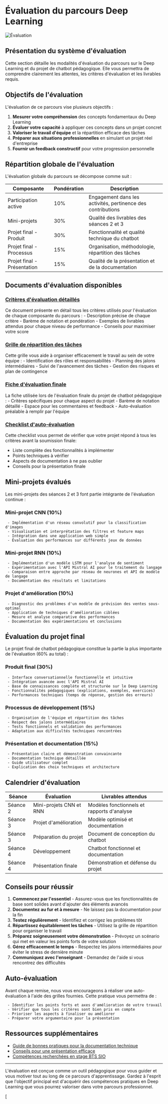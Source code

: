 # Évaluation du parcours Deep Learning

![Évaluation](https://images.unsplash.com/photo-1516321318423-f06f85e504b3?auto=format&fit=crop&q=80&w=1000&h=300)

## Présentation du système d'évaluation

Cette section détaille les modalités d'évaluation du parcours sur le Deep Learning et du projet de chatbot pédagogique. Elle vous permettra de comprendre clairement les attentes, les critères d'évaluation et les livrables requis.

## Objectifs de l'évaluation

L'évaluation de ce parcours vise plusieurs objectifs :

1. **Mesurer votre compréhension** des concepts fondamentaux du Deep Learning
2. **Évaluer votre capacité** à appliquer ces concepts dans un projet concret
3. **Valoriser le travail d'équipe** et la répartition efficace des tâches
4. **Préparer aux situations professionnelles** en simulant un projet réel d'entreprise
5. **Fournir un feedback constructif** pour votre progression personnelle

## Répartition globale de l'évaluation

L'évaluation globale du parcours se décompose comme suit :

| Composante | Pondération | Description |
|------------|-------------|-------------|
| Participation active | 10% | Engagement dans les activités, pertinence des contributions |
| Mini-projets | 30% | Qualité des livrables des séances 2 et 3 |
| Projet final - Produit | 30% | Fonctionnalité et qualité technique du chatbot |
| Projet final - Processus | 15% | Organisation, méthodologie, répartition des tâches |
| Projet final - Présentation | 15% | Qualité de la présentation et de la documentation |

## Documents d'évaluation disponibles

### [Critères d'évaluation détaillés](criteres-evaluation.md)

Ce document présente en détail tous les critères utilisés pour l'évaluation de chaque composante du parcours :
     - Description précise de chaque critère
     - Barème de notation et pondération
     - Exemples de livrables attendus pour chaque niveau de performance
     - Conseils pour maximiser votre score

### [Grille de répartition des tâches](grille-repartition-taches.md)

Cette grille vous aide à organiser efficacement le travail au sein de votre équipe :
     - Identification des rôles et responsabilités
     - Planning des jalons intermédiaires
     - Suivi de l'avancement des tâches
     - Gestion des risques et plan de contingence

### [Fiche d'évaluation finale](criteres-evaluation-seance4.md)

La fiche utilisée lors de l'évaluation finale du projet de chatbot pédagogique :
     - Critères spécifiques pour chaque aspect du projet
     - Barème de notation détaillé
     - Espace pour les commentaires et feedback
     - Auto-évaluation préalable à remplir par l'équipe

### [Checklist d'auto-évaluation](checklist-auto-evaluation.md)

Cette checklist vous permet de vérifier que votre projet répond à tous les critères avant la soumission finale:
- Liste complète des fonctionnalités à implémenter
- Points techniques à vérifier
- Aspects de documentation à ne pas oublier
- Conseils pour la présentation finale
  
## Mini-projets évalués

Les mini-projets des séances 2 et 3 font partie intégrante de l'évaluation continue :

### Mini-projet CNN (10%)
     - Implémentation d'un réseau convolutif pour la classification d'images
     - Visualisation et interprétation des filtres et feature maps
     - Intégration dans une application web simple
     - Évaluation des performances sur différents jeux de données

### Mini-projet RNN (10%)
     - Implémentation d'un modèle LSTM pour l'analyse de sentiment
     - Expérimentation avec l'API Mistral AI pour le traitement du langage
     - Comparaison entre approche par réseau de neurones et API de modèle de langage
     - Documentation des résultats et limitations

### Projet d'amélioration (10%)
     - Diagnostic des problèmes d'un modèle de prévision des ventes sous-optimal
     - Application de techniques d'amélioration ciblées
     - Mesure et analyse comparative des performances
     - Documentation des expérimentations et conclusions

## Évaluation du projet final

Le projet final de chatbot pédagogique constitue la partie la plus importante de l'évaluation (60% au total) :

### Produit final (30%)
     - Interface conversationnelle fonctionnelle et intuitive
     - Intégration avancée avec l'API Mistral AI
     - Base de connaissances complète et structurée sur le Deep Learning
     - Fonctionnalités pédagogiques (explications, exemples, exercices)
     - Performances techniques (temps de réponse, gestion des erreurs)

### Processus de développement (15%)
     - Organisation de l'équipe et répartition des tâches
     - Respect des jalons intermédiaires
     - Tests fonctionnels et validation des performances
     - Adaptation aux difficultés techniques rencontrées

### Présentation et documentation (15%)
     - Présentation claire et démonstration convaincante
     - Documentation technique détaillée
     - Guide utilisateur complet
     - Explication des choix techniques et architecture

## Calendrier d'évaluation

| Séance | Évaluation | Livrables attendus |
|--------|------------|-------------------|
| Séance 2 | Mini-projets CNN et RNN | Modèles fonctionnels et rapports d'analyse |
| Séance 3 | Projet d'amélioration | Modèle optimisé et documentation |
| Séance 3 | Préparation du projet | Document de conception du chatbot |
| Séance 4 | Développement | Chatbot fonctionnel et documentation |
| Séance 4 | Présentation finale | Démonstration et défense du projet |

## Conseils pour réussir

1. **Commencez par l'essentiel** - Assurez-vous que les fonctionnalités de base sont solides avant d'ajouter des éléments avancés
2. **Documentez au fur et à mesure** - Ne laissez pas la documentation pour la fin
3. **Testez régulièrement** - Identifiez et corrigez les problèmes tôt
4. **Répartissez équitablement les tâches** - Utilisez la grille de répartition pour organiser le travail
5. **Préparez soigneusement votre démonstration** - Prévoyez un scénario qui met en valeur les points forts de votre solution
6. **Gérez efficacement le temps** - Respectez les jalons intermédiaires pour éviter le stress de dernière minute
7. **Communiquez avec l'enseignant** - Demandez de l'aide si vous rencontrez des difficultés

## Auto-évaluation

Avant chaque remise, nous vous encourageons à réaliser une auto-évaluation à l'aide des grilles fournies. Cette pratique vous permettra de :

     - Identifier les points forts et axes d'amélioration de votre travail
     - Vérifier que tous les critères sont bien pris en compte
     - Prioriser les aspects à finaliser ou améliorer
     - Préparer votre argumentaire pour la présentation

## Ressources supplémentaires

  - [Guide de bonnes pratiques pour la documentation technique](../ressources/guide-etudiant.md)
  - [Conseils pour une présentation efficace](../seance4/partie3-presentation.md)
  - [Compétences recherchées en stage BTS SIO](../seance3/ressources/competences-stage-sio.md)

---

L'évaluation est conçue comme un outil pédagogique pour vous guider et vous motiver tout au long de ce parcours d'apprentissage. Gardez à l'esprit que l'objectif principal est d'acquérir des compétences pratiques en Deep Learning que vous pourrez valoriser dans votre parcours professionnel.

[